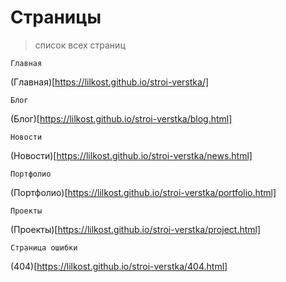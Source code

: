 # **Страницы**
> список всех страниц

```
Главная
```
(Главная)[https://lilkost.github.io/stroi-verstka/]
```
Блог
```
(Блог)[https://lilkost.github.io/stroi-verstka/blog.html]
```
Новости
```
(Новости)[https://lilkost.github.io/stroi-verstka/news.html]
```
Портфолио
```
(Портфолио)[https://lilkost.github.io/stroi-verstka/portfolio.html]
```
Проекты
```
(Проекты)[https://lilkost.github.io/stroi-verstka/project.html]
```
Страница ошибки
```
(404)[https://lilkost.github.io/stroi-verstka/404.html]
